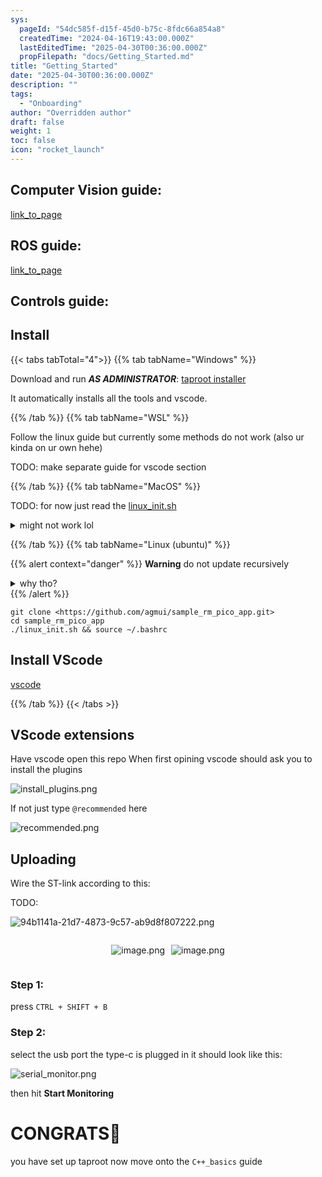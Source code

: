 ```yaml
---
sys:
  pageId: "54dc585f-d15f-45d0-b75c-8fdc66a854a8"
  createdTime: "2024-04-16T19:43:00.000Z"
  lastEditedTime: "2025-04-30T00:36:00.000Z"
  propFilepath: "docs/Getting_Started.md"
title: "Getting_Started"
date: "2025-04-30T00:36:00.000Z"
description: ""
tags:
  - "Onboarding"
author: "Overridden author"
draft: false
weight: 1
toc: false
icon: "rocket_launch"
---
```


## Computer Vision guide:

[link_to_page](86d45bc0-388b-4d26-8848-44f255f73d0e)

## ROS guide:

[link_to_page](3c76c1de-ec8f-46d6-8b0a-294005edc2d5)

## Controls guide:

## Install

{{< tabs tabTotal="4">}}
{{% tab tabName="Windows" %}}

Download and run _**AS ADMINISTRATOR**_: [taproot installer](https://github.com/Thornbots/TeachingFreshies/releases/tag/1.0)

It automatically installs all the tools and vscode.

{{% /tab %}}
{{% tab tabName="WSL" %}}

Follow the linux guide but currently some methods do not work (also ur kinda on ur own hehe)

TODO: make separate guide for vscode section

{{% /tab %}}
{{% tab tabName="MacOS" %}}

TODO: for now just read the [linux_init.sh](https://github.com/agmui/sample_rm_pico_app/blob/main/linux_init.sh)

<details>
<summary>might not work lol</summary>

`brew install libusb pkg-config`

Next install: [vscode](https://code.visualstudio.com/Download)

</details>

{{% /tab %}}
{{% tab tabName="Linux (ubuntu)" %}}

{{% alert context="danger" %}}
**Warning** do not update recursively
<details>
<summary>why tho?</summary>
There are some submodules that may go on for a while (like tinyusb) and I highly
recommend you don't need to get them.
If you want to see what submodules I update just look in `linux_init.sh`
</details>
{{% /alert %}}

```shell
git clone <https://github.com/agmui/sample_rm_pico_app.git>
cd sample_rm_pico_app
./linux_init.sh && source ~/.bashrc
```

## Install VScode

[vscode](https://code.visualstudio.com/Download)

{{% /tab %}}
{{< /tabs >}}

## VScode extensions

Have vscode open this repo
When first opining vscode should ask you to install the plugins

![install_plugins.png](https://prod-files-secure.s3.us-west-2.amazonaws.com/d518164a-d88e-44d1-a4ee-3adb3bd8bce0/89bd30f0-1825-4e77-867b-0a41ce370880/install_plugins.png?X-Amz-Algorithm=AWS4-HMAC-SHA256&X-Amz-Content-Sha256=UNSIGNED-PAYLOAD&X-Amz-Credential=ASIAZI2LB46672ZFY6NM%2F20250613%2Fus-west-2%2Fs3%2Faws4_request&X-Amz-Date=20250613T070926Z&X-Amz-Expires=3600&X-Amz-Security-Token=IQoJb3JpZ2luX2VjECcaCXVzLXdlc3QtMiJGMEQCIBsnazVwtgOD9d3bfK%2FuHNM%2Bv2%2BgWP2xAGbaLUxyoGc5AiAfwH%2BB%2BxE7xup%2BMS9VjxZbhMJepVrDplX%2Bkr40XOKF2yr%2FAwgQEAAaDDYzNzQyMzE4MzgwNSIMgHkWDs2sM9Q8UsV7KtwDPIgxuVMsMXbKm8u5qRc%2FRtsBjGlcloke7WgYV3lkHlWtlQPj7OVrgxEDHSMKC%2Fxu%2FVVqAgKR95mWONTg1%2BBSQJKDRrTAV1%2FXZNhEXErkV5oX3CWmvFalq2p9g69SolGh1WknFyALAUOobyspEDuS5%2FkRPtEAVD9taz%2B%2FxweijXQH4HPrcVa4fppfS0oO9SHMgRH510jhBxZD6KjPVn6IVdoGqAObUSsDQKus6u31x7c2gEED%2FPuI8VTieyg%2FWmt%2FgwS%2BtMNgGvznJsmbc0s0NNQ73sZkTdL%2FRbHicBaE3a5iDwGDz9JPyY%2FIa6zLmrT2bKcqTzPAY%2FplKjPI%2FpR70yRXFpw5RaQ47j523g88bWOWaTCebKUSBDe3iRr%2B3v28aQz9uHBAk%2Ftazt%2F14HgW3YeI6X1l%2Fx%2Fwqht7cbr30gKXgIRdvHhy2b6vVvDDLE2s8r2E3PiI6tjKCfgvtqP0Dv9sQj4%2FyaZrejKna4NNrCvf%2BDS%2B3xxPUfhNPb8bY8zjfJAYr7Nzyaf7x%2Bt0DtXgWNloPTAl2PSXivaRKPHmKgVrlarAbBqdJbUNjM1JiJtDAHILCEEofhy4AP4pbmIGDtyppjMOL4DiuZCgCxJctlysjhMNntTT2PSA0dYwl5KvwgY6pgE4n1nPooss0gTGOr9xU5sCfgaJ7NrEZIxb0hWa3YEjFoeFtywXe3nWuF8ZyWXQZrweWg%2BNOoXZ%2Bdqih%2F7EIaHyasklku1NTteAzoluYVhUskRQkuwqo5NAIjMlRCFIyDaYBsy1FDTXdyvlGCH6q001ry9myhqonmkwzTi7IvBWmIUP9xW7j1GY5U%2BNlU7YQn9Dn3hBJlA7soFmue6Gx0kgNcYStm48&X-Amz-Signature=96abd3724d03d9d5b333d9f32b523e7e349e6560b767e303c4e6ad17afee6b21&X-Amz-SignedHeaders=host&x-amz-checksum-mode=ENABLED&x-id=GetObject)

If not just type `@recommended` here  

![recommended.png](https://prod-files-secure.s3.us-west-2.amazonaws.com/d518164a-d88e-44d1-a4ee-3adb3bd8bce0/61e661e9-5d85-4dfc-be0d-8d2097a5e793/recommended.png?X-Amz-Algorithm=AWS4-HMAC-SHA256&X-Amz-Content-Sha256=UNSIGNED-PAYLOAD&X-Amz-Credential=ASIAZI2LB46672ZFY6NM%2F20250613%2Fus-west-2%2Fs3%2Faws4_request&X-Amz-Date=20250613T070926Z&X-Amz-Expires=3600&X-Amz-Security-Token=IQoJb3JpZ2luX2VjECcaCXVzLXdlc3QtMiJGMEQCIBsnazVwtgOD9d3bfK%2FuHNM%2Bv2%2BgWP2xAGbaLUxyoGc5AiAfwH%2BB%2BxE7xup%2BMS9VjxZbhMJepVrDplX%2Bkr40XOKF2yr%2FAwgQEAAaDDYzNzQyMzE4MzgwNSIMgHkWDs2sM9Q8UsV7KtwDPIgxuVMsMXbKm8u5qRc%2FRtsBjGlcloke7WgYV3lkHlWtlQPj7OVrgxEDHSMKC%2Fxu%2FVVqAgKR95mWONTg1%2BBSQJKDRrTAV1%2FXZNhEXErkV5oX3CWmvFalq2p9g69SolGh1WknFyALAUOobyspEDuS5%2FkRPtEAVD9taz%2B%2FxweijXQH4HPrcVa4fppfS0oO9SHMgRH510jhBxZD6KjPVn6IVdoGqAObUSsDQKus6u31x7c2gEED%2FPuI8VTieyg%2FWmt%2FgwS%2BtMNgGvznJsmbc0s0NNQ73sZkTdL%2FRbHicBaE3a5iDwGDz9JPyY%2FIa6zLmrT2bKcqTzPAY%2FplKjPI%2FpR70yRXFpw5RaQ47j523g88bWOWaTCebKUSBDe3iRr%2B3v28aQz9uHBAk%2Ftazt%2F14HgW3YeI6X1l%2Fx%2Fwqht7cbr30gKXgIRdvHhy2b6vVvDDLE2s8r2E3PiI6tjKCfgvtqP0Dv9sQj4%2FyaZrejKna4NNrCvf%2BDS%2B3xxPUfhNPb8bY8zjfJAYr7Nzyaf7x%2Bt0DtXgWNloPTAl2PSXivaRKPHmKgVrlarAbBqdJbUNjM1JiJtDAHILCEEofhy4AP4pbmIGDtyppjMOL4DiuZCgCxJctlysjhMNntTT2PSA0dYwl5KvwgY6pgE4n1nPooss0gTGOr9xU5sCfgaJ7NrEZIxb0hWa3YEjFoeFtywXe3nWuF8ZyWXQZrweWg%2BNOoXZ%2Bdqih%2F7EIaHyasklku1NTteAzoluYVhUskRQkuwqo5NAIjMlRCFIyDaYBsy1FDTXdyvlGCH6q001ry9myhqonmkwzTi7IvBWmIUP9xW7j1GY5U%2BNlU7YQn9Dn3hBJlA7soFmue6Gx0kgNcYStm48&X-Amz-Signature=722b6434809b74d44aca09cf78485af7c14cc00a4463bcb80b2fa5aeae312c5a&X-Amz-SignedHeaders=host&x-amz-checksum-mode=ENABLED&x-id=GetObject)

## Uploading

Wire the ST-link according to this:

TODO:

![94b1141a-21d7-4873-9c57-ab9d8f807222.png](https://prod-files-secure.s3.us-west-2.amazonaws.com/d518164a-d88e-44d1-a4ee-3adb3bd8bce0/e5fad17d-ab82-4300-9f4c-505ab4b1202c/94b1141a-21d7-4873-9c57-ab9d8f807222.png?X-Amz-Algorithm=AWS4-HMAC-SHA256&X-Amz-Content-Sha256=UNSIGNED-PAYLOAD&X-Amz-Credential=ASIAZI2LB46672ZFY6NM%2F20250613%2Fus-west-2%2Fs3%2Faws4_request&X-Amz-Date=20250613T070926Z&X-Amz-Expires=3600&X-Amz-Security-Token=IQoJb3JpZ2luX2VjECcaCXVzLXdlc3QtMiJGMEQCIBsnazVwtgOD9d3bfK%2FuHNM%2Bv2%2BgWP2xAGbaLUxyoGc5AiAfwH%2BB%2BxE7xup%2BMS9VjxZbhMJepVrDplX%2Bkr40XOKF2yr%2FAwgQEAAaDDYzNzQyMzE4MzgwNSIMgHkWDs2sM9Q8UsV7KtwDPIgxuVMsMXbKm8u5qRc%2FRtsBjGlcloke7WgYV3lkHlWtlQPj7OVrgxEDHSMKC%2Fxu%2FVVqAgKR95mWONTg1%2BBSQJKDRrTAV1%2FXZNhEXErkV5oX3CWmvFalq2p9g69SolGh1WknFyALAUOobyspEDuS5%2FkRPtEAVD9taz%2B%2FxweijXQH4HPrcVa4fppfS0oO9SHMgRH510jhBxZD6KjPVn6IVdoGqAObUSsDQKus6u31x7c2gEED%2FPuI8VTieyg%2FWmt%2FgwS%2BtMNgGvznJsmbc0s0NNQ73sZkTdL%2FRbHicBaE3a5iDwGDz9JPyY%2FIa6zLmrT2bKcqTzPAY%2FplKjPI%2FpR70yRXFpw5RaQ47j523g88bWOWaTCebKUSBDe3iRr%2B3v28aQz9uHBAk%2Ftazt%2F14HgW3YeI6X1l%2Fx%2Fwqht7cbr30gKXgIRdvHhy2b6vVvDDLE2s8r2E3PiI6tjKCfgvtqP0Dv9sQj4%2FyaZrejKna4NNrCvf%2BDS%2B3xxPUfhNPb8bY8zjfJAYr7Nzyaf7x%2Bt0DtXgWNloPTAl2PSXivaRKPHmKgVrlarAbBqdJbUNjM1JiJtDAHILCEEofhy4AP4pbmIGDtyppjMOL4DiuZCgCxJctlysjhMNntTT2PSA0dYwl5KvwgY6pgE4n1nPooss0gTGOr9xU5sCfgaJ7NrEZIxb0hWa3YEjFoeFtywXe3nWuF8ZyWXQZrweWg%2BNOoXZ%2Bdqih%2F7EIaHyasklku1NTteAzoluYVhUskRQkuwqo5NAIjMlRCFIyDaYBsy1FDTXdyvlGCH6q001ry9myhqonmkwzTi7IvBWmIUP9xW7j1GY5U%2BNlU7YQn9Dn3hBJlA7soFmue6Gx0kgNcYStm48&X-Amz-Signature=a0b3938c168bada08b913e6b330c205aea5f9079288c2758e77ca479faa869df&X-Amz-SignedHeaders=host&x-amz-checksum-mode=ENABLED&x-id=GetObject)

<div style="display: flex;flex-direction: row; column-gap:10px; max-width: 630px;justify-content: center;">
<div>

![image.png](https://prod-files-secure.s3.us-west-2.amazonaws.com/d518164a-d88e-44d1-a4ee-3adb3bd8bce0/210ecb78-1116-4d7b-b9b7-2292f66fa2c2/image.png?X-Amz-Algorithm=AWS4-HMAC-SHA256&X-Amz-Content-Sha256=UNSIGNED-PAYLOAD&X-Amz-Credential=ASIAZI2LB466VEVZJO52%2F20250613%2Fus-west-2%2Fs3%2Faws4_request&X-Amz-Date=20250613T070934Z&X-Amz-Expires=3600&X-Amz-Security-Token=IQoJb3JpZ2luX2VjECIaCXVzLXdlc3QtMiJHMEUCIQCcYxF9SHRbP0l72aF3oVMBylvROrJTPOlfPGsDgzh2pQIgXGv4R8IH6ZlHe8TQS%2B6gjWukxjjsGPrIGEvE4ZEM%2BOkqiAQI%2B%2F%2F%2F%2F%2F%2F%2F%2F%2F%2F%2FARAAGgw2Mzc0MjMxODM4MDUiDPmW0JnkebAka1eHdyrcA99ivC9KScCCvK9w42uznuFWXRHUc33n5mQkzzPTu3Gcapbihs297XQ6uFe3MHb7IrLIvEF5WAt6uwzxKunqag7jsudcWG%2B%2F4pPfXedZVr9SNlQD9o4iXOIEY7uM%2Befp4OgNxytsMypUfS0IgTyQyUUgJ0qy0Lyw2COlaw9qcmXIHedMdB8FFEiiDr6skB8RFjDEWXKTXw%2FVcvHxJjNMvvP%2BHmhsymWlNExi519AvoZQRGjg3EpXBuuRV3KVE0qB95QcYz8F3elbR3YZannhAnXnea%2FWy1ZuTWPwYtx0dzoNYIAUG96FWcC6v4qsnKUjhD%2B%2FN2LVOrsdTONE8Tw6bIEbHcyjtN4rNnLSLOctB1KFEKZ%2BcZPUnXfOtetiKHjIO17GaEX4iCct7zulwyl%2F5QZkZTdfGPyJepqoC4jVXx3rleGu0xZwNbzI%2FPQ5sQqd4DbNu9tqo01WlqCbges9%2Flgnk7DOiHIinaoz8E1zq7aWaPAeGrNIMN0NS5VL%2FNTzgS%2FycWIkBgShbhwXG3Q11bw8McXm1xsoIrbtz0pb7%2F%2B2LMCLi5lzwSwvoJxnBp4FKM7g%2FNabN31c5VYwGMppmn6hNVOrxq2LTvEK4Lf0ddKT9%2BQv7Itx9eMgrlOFMOqOrsIGOqUBlSNp%2BUWL7UKKF%2BgbdLtiVxHdZebTSa7%2Bcq%2BdgOPKllg5oEYUdwRS6A24ewBNssbjObn3D0K4jjcDYLh26vEaAMub173KNkFTZ2XzKPN4UPt%2BLBRO5d22G8Ex2tleVB6oDjoHrV7VIO8wqHr3AC%2FVZtW79B00e30UGIQwGFBGiTS%2FZt%2Bp%2BB%2FDRzSQC1Ol7aqAzqBeW7ADzmwfqZYZUQfTDkjeho9Z&X-Amz-Signature=4baef436b82bff5ceba2b8e3e2516e2c9587ca08c5025d096b5975de80e3b20f&X-Amz-SignedHeaders=host&x-amz-checksum-mode=ENABLED&x-id=GetObject)

</div>
<div>

![image.png](https://prod-files-secure.s3.us-west-2.amazonaws.com/d518164a-d88e-44d1-a4ee-3adb3bd8bce0/33a0fd0f-8ca6-4a86-8e09-26e95ded1fff/image.png?X-Amz-Algorithm=AWS4-HMAC-SHA256&X-Amz-Content-Sha256=UNSIGNED-PAYLOAD&X-Amz-Credential=ASIAZI2LB466YOTDUD7C%2F20250613%2Fus-west-2%2Fs3%2Faws4_request&X-Amz-Date=20250613T070935Z&X-Amz-Expires=3600&X-Amz-Security-Token=IQoJb3JpZ2luX2VjECUaCXVzLXdlc3QtMiJGMEQCIGmlspMkoyvdQFtWlMtnRs02lC4pPe74o2yoMu8lCX38AiAvWI1lxwDaCkS1CHs5WvRXjsEgklC%2FTyUi6g5thXpgGCqIBAj%2B%2F%2F%2F%2F%2F%2F%2F%2F%2F%2F8BEAAaDDYzNzQyMzE4MzgwNSIM2ZXOVAzqeDW6NGjFKtwDX18WlbVX1wfk1MLoMuT0kq%2F4eqosdZG90kcyXUu9%2Boe6WYO%2FNebz1CyrmZ%2FD9mC8t42YR3yOllRwbb024JGylJ6ZiSQ%2F3sjcBpdmxckb0dBiWLpyMj110pM2lfWozXHYJorudkdhUhXL6LBfuqA8VsjalliAEYFw5hFajeUHb2Ynal0sA9pO4aFfR7q2p7csBTbXhq13WzP6xVoZBNyvppR0oqZCB7h6EDWNhIBNgpAaTZdJRJpypRk6WTAHuMMjbA703bXpMBVcWPMTKbND0kODNdnSIzOUuY0KE%2BOlgYZo5rWvrQxip8r%2FAd%2B4XVooCORrjLDLGmcxXnZCnWYWauKv3nHsX8XxYJsbnkjixB252YdAvW0k%2F8JX9T56vEdwBSeXndon9hrww6iJhZ58iCoVIHZ%2B%2BNlD9fgwo0uQGaJcDXThLL7hBBkANXYjEDef4yu5G%2Fqx7RiLiU3Feo9tGzcS7bxtq1cwT27VMCk7VAlBa2nzTjns5LYxGB9Xmb9%2FY%2FVC%2BpMMGHPDAIcWYSJaWZVsr%2BFw3xveBpzjJVGejZULyXB6ZyJ8VkMqT%2BZ%2B3e%2FnDKoOVBvMoXNS4Cw%2Bb90ASeX1FZwf97qeIPD0%2FnstBFncyr89ugAHe9vyvr8wr9iuwgY6pgGAE6vtqnPydPFFzqKVn7MD5th%2BF111ZOaI7Lmt52TwmtXAB1CyedrupPW8RjMSrfwN2KypJfy%2BoTgu4ncXCBW1999KTdapHfImgKQbdZ2B%2F0WhTNknAmRKFeR06l1LNjBVbf6dpjWToS0vW0IKN8pZYRsfcP6dzc2yAYaomX0srUictRBU1HfeGM3Cw%2F0mC447j0HSzDqFOhMrSePIIeMM7oIgTj40&X-Amz-Signature=a78d229fb962cb1438f253bb1d9e5d5f0fb8432489b0c1601d32c7b7f10bacd5&X-Amz-SignedHeaders=host&x-amz-checksum-mode=ENABLED&x-id=GetObject)

</div>
</div>

### Step 1:

press `CTRL + SHIFT + B`

### Step 2:

select the usb port the type-c is plugged in it should look like this:

![serial_monitor.png](https://prod-files-secure.s3.us-west-2.amazonaws.com/d518164a-d88e-44d1-a4ee-3adb3bd8bce0/f03f4774-05d4-4393-b6a0-d5efb6d315ab/serial_monitor.png?X-Amz-Algorithm=AWS4-HMAC-SHA256&X-Amz-Content-Sha256=UNSIGNED-PAYLOAD&X-Amz-Credential=ASIAZI2LB46672ZFY6NM%2F20250613%2Fus-west-2%2Fs3%2Faws4_request&X-Amz-Date=20250613T070926Z&X-Amz-Expires=3600&X-Amz-Security-Token=IQoJb3JpZ2luX2VjECcaCXVzLXdlc3QtMiJGMEQCIBsnazVwtgOD9d3bfK%2FuHNM%2Bv2%2BgWP2xAGbaLUxyoGc5AiAfwH%2BB%2BxE7xup%2BMS9VjxZbhMJepVrDplX%2Bkr40XOKF2yr%2FAwgQEAAaDDYzNzQyMzE4MzgwNSIMgHkWDs2sM9Q8UsV7KtwDPIgxuVMsMXbKm8u5qRc%2FRtsBjGlcloke7WgYV3lkHlWtlQPj7OVrgxEDHSMKC%2Fxu%2FVVqAgKR95mWONTg1%2BBSQJKDRrTAV1%2FXZNhEXErkV5oX3CWmvFalq2p9g69SolGh1WknFyALAUOobyspEDuS5%2FkRPtEAVD9taz%2B%2FxweijXQH4HPrcVa4fppfS0oO9SHMgRH510jhBxZD6KjPVn6IVdoGqAObUSsDQKus6u31x7c2gEED%2FPuI8VTieyg%2FWmt%2FgwS%2BtMNgGvznJsmbc0s0NNQ73sZkTdL%2FRbHicBaE3a5iDwGDz9JPyY%2FIa6zLmrT2bKcqTzPAY%2FplKjPI%2FpR70yRXFpw5RaQ47j523g88bWOWaTCebKUSBDe3iRr%2B3v28aQz9uHBAk%2Ftazt%2F14HgW3YeI6X1l%2Fx%2Fwqht7cbr30gKXgIRdvHhy2b6vVvDDLE2s8r2E3PiI6tjKCfgvtqP0Dv9sQj4%2FyaZrejKna4NNrCvf%2BDS%2B3xxPUfhNPb8bY8zjfJAYr7Nzyaf7x%2Bt0DtXgWNloPTAl2PSXivaRKPHmKgVrlarAbBqdJbUNjM1JiJtDAHILCEEofhy4AP4pbmIGDtyppjMOL4DiuZCgCxJctlysjhMNntTT2PSA0dYwl5KvwgY6pgE4n1nPooss0gTGOr9xU5sCfgaJ7NrEZIxb0hWa3YEjFoeFtywXe3nWuF8ZyWXQZrweWg%2BNOoXZ%2Bdqih%2F7EIaHyasklku1NTteAzoluYVhUskRQkuwqo5NAIjMlRCFIyDaYBsy1FDTXdyvlGCH6q001ry9myhqonmkwzTi7IvBWmIUP9xW7j1GY5U%2BNlU7YQn9Dn3hBJlA7soFmue6Gx0kgNcYStm48&X-Amz-Signature=3fa11a8e5772eaf484447307e86b8448e1d4450960bff941179f593ac47667d1&X-Amz-SignedHeaders=host&x-amz-checksum-mode=ENABLED&x-id=GetObject)

then hit **Start Monitoring**

# CONGRATS🎉

you have set up taproot now move onto the `C++_basics` guide

